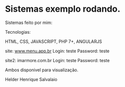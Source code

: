 # Sistemas exemplo rodando.

Sistemas feito por mim:

Tecnologias:

HTML, CSS, JAVASCRIPT, PHP 7+, ANGULARJS

site: www.menu.app.br
Login: teste
Password: teste

site2: imarmore.com.br
Login: teste
Password: teste

Ambos disponivel para visualização.

Helder Henrique Salvalaio
